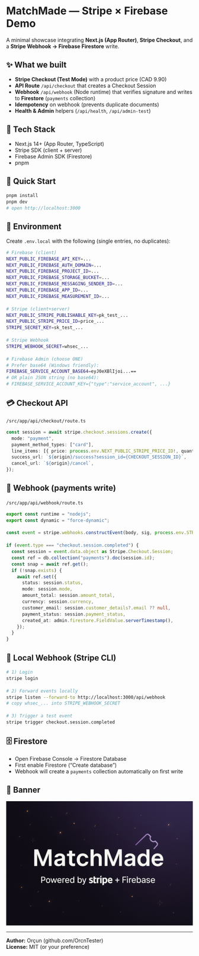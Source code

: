 # MatchMade — Stripe × Firebase Demo

A minimal showcase integrating **Next.js (App Router)**, **Stripe Checkout**, and a **Stripe Webhook → Firebase Firestore** write.

## ✨ What we built
- **Stripe Checkout (Test Mode)** with a product price (CAD 9.90)
- **API Route** `/api/checkout` that creates a Checkout Session
- **Webhook** `/api/webhook` (Node runtime) that verifies signature and writes to **Firestore** (`payments` collection)
- **Idempotency** on webhook (prevents duplicate documents)
- **Health & Admin** helpers (`/api/health`, `/api/admin-test`)

## 🧱 Tech Stack
- Next.js 14+ (App Router, TypeScript)
- Stripe SDK (client + server)
- Firebase Admin SDK (Firestore)
- pnpm

## 🚀 Quick Start
```bash
pnpm install
pnpm dev
# open http://localhost:3000
```

## 🔑 Environment
Create `.env.local` with the following (single entries, no duplicates):

```bash
# Firebase (client)
NEXT_PUBLIC_FIREBASE_API_KEY=...
NEXT_PUBLIC_FIREBASE_AUTH_DOMAIN=...
NEXT_PUBLIC_FIREBASE_PROJECT_ID=...
NEXT_PUBLIC_FIREBASE_STORAGE_BUCKET=...
NEXT_PUBLIC_FIREBASE_MESSAGING_SENDER_ID=...
NEXT_PUBLIC_FIREBASE_APP_ID=...
NEXT_PUBLIC_FIREBASE_MEASUREMENT_ID=...

# Stripe (client+server)
NEXT_PUBLIC_STRIPE_PUBLISHABLE_KEY=pk_test_...
NEXT_PUBLIC_STRIPE_PRICE_ID=price_...
STRIPE_SECRET_KEY=sk_test_...

# Stripe Webhook
STRIPE_WEBHOOK_SECRET=whsec_...

# Firebase Admin (choose ONE)
# Prefer base64 (Windows friendly):
FIREBASE_SERVICE_ACCOUNT_BASE64=eyJ0eXBlIjoi...==
# OR plain JSON string (no base64):
# FIREBASE_SERVICE_ACCOUNT_KEY={"type":"service_account", ...}
```

## 💳 Checkout API
`/src/app/api/checkout/route.ts`
```ts
const session = await stripe.checkout.sessions.create({
  mode: "payment",
  payment_method_types: ["card"],
  line_items: [{ price: process.env.NEXT_PUBLIC_STRIPE_PRICE_ID!, quantity: 1 }],
  success_url: `${origin}/success?session_id={CHECKOUT_SESSION_ID}`,
  cancel_url: `${origin}/cancel`,
});
```

## 🔔 Webhook (payments write)
`/src/app/api/webhook/route.ts`
```ts
export const runtime = "nodejs";
export const dynamic = "force-dynamic";

const event = stripe.webhooks.constructEvent(body, sig, process.env.STRIPE_WEBHOOK_SECRET!);

if (event.type === "checkout.session.completed") {
  const session = event.data.object as Stripe.Checkout.Session;
  const ref = db.collection("payments").doc(session.id);
  const snap = await ref.get();
  if (!snap.exists) {
    await ref.set({
      status: session.status,
      mode: session.mode,
      amount_total: session.amount_total,
      currency: session.currency,
      customer_email: session.customer_details?.email ?? null,
      payment_status: session.payment_status,
      created_at: admin.firestore.FieldValue.serverTimestamp(),
    });
  }
}
```

## 🧪 Local Webhook (Stripe CLI)
```bash
# 1) Login
stripe login

# 2) Forward events locally
stripe listen --forward-to http://localhost:3000/api/webhook
# copy whsec_... into STRIPE_WEBHOOK_SECRET

# 3) Trigger a test event
stripe trigger checkout.session.completed
```

## 🗄️ Firestore
- Open Firebase Console → Firestore Database
- First enable Firestore (“Create database”)
- Webhook will create a `payments` collection automatically on first write

## 📸 Banner
![Banner](./matchmade-banner.png)

---

**Author:** Orçun (github.com/OrcnTester)  
**License:** MIT (or your preference)
